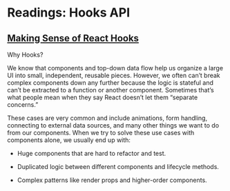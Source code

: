 # Readings: Hooks API
<!-- ### Author -->

## [Making Sense of React Hooks](https://medium.com/@dan_abramov/making-sense-of-react-hooks-fdbde8803889)

Why Hooks?

We know that components and top-down data flow help us organize a large UI into small, independent, reusable pieces. However, we often can’t break complex components down any further because the logic is stateful and can’t be extracted to a function or another component. Sometimes that’s what people mean when they say React doesn’t let them “separate concerns.”

These cases are very common and include animations, form handling, connecting to external data sources, and many other things we want to do from our components. When we try to solve these use cases with components alone, we usually end up with:

- Huge components that are hard to refactor and test.

- Duplicated logic between different components and lifecycle methods.

- Complex patterns like render props and higher-order components.

